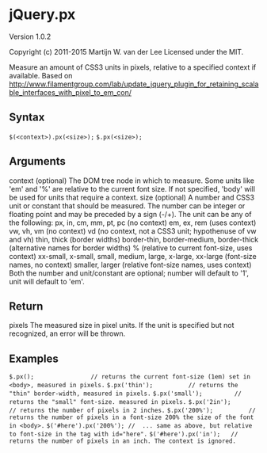 jQuery.px
=========
Version 1.0.2

Copyright (c) 2011-2015 Martijn W. van der Lee
Licensed under the MIT.

Measure an amount of CSS3 units in pixels, relative to a specified context if available.
Based on http://www.filamentgroup.com/lab/update_jquery_plugin_for_retaining_scalable_interfaces_with_pixel_to_em_con/

Syntax
------
`$(<context>).px(<size>);`
`$.px(<size>);`
    
Arguments
---------
context (optional)
	The DOM tree node in which to measure. Some units like 'em' and '%' are relative to the current font size.
	If not specified, 'body' will be used for units that require a context.
size    (optional)
	A number and CSS3 unit or constant that should be measured.
	The number can be integer or floating point and may be preceded by a sign (-/+).
	The unit can be any of the following:
		px, in, cm, mm, pt, pc                      (no context)
		em, ex, rem                                 (uses context)
		vw, vh, vm                                  (no context)
		vd											(no context, not a CSS3 unit; hypothenuse of vw and vh)
		thin, thick                                 (border widths)
		border-thin, border-medium, border-thick    (alternative names for border widths)
		%                                           (relative to current font-size, uses context)
		xx-small, x-small, small, medium,
		 large, x-large, xx-large                   (font-size names, no context)
		smaller, larger                             (relative font-size names, uses context)                            
	Both the number and unit/constant are optional; number will default to '1', unit will default to 'em'.
    
Return
------
pixels 
	The measured size in pixel units.
	If the unit is specified but not recognized, an error will be thrown.

Examples
--------
`$.px();                // returns the current font-size (1em) set in <body>, measured in pixels.`
`$.px('thin');          // returns the "thin" border-width, measured in pixels.`
`$.px('small');         // returns the "small" font-size. measured in pixels.`
`$.px('2in');           // returns the number of pixels in 2 inches.`
`$.px('200%');          // returns the number of pixels in a font-size 200% the size of the font in <body>.`
`$('#here').px('200%'); //  ... same as above, but relative to font-size in the tag with id="here".`
`$('#here').px('in');   // returns the number of pixels in an inch. The context is ignored.`